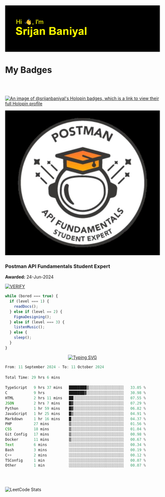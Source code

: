 ![Header](./header.png)

# My Badges

<Br />
<Br />

[![An image of @srijanbaniyal's Holopin badges, which is a link to view their full Holopin profile](https://holopin.me/srijanbaniyal)](https://holopin.io/@srijanbaniyal)

[![Postman API Fundamentals Student Expert](/Postman.jpeg)](https://api.badgr.io/public/assertions/r9BLLy0oTfKJBbkGuDI1zA)

### Postman API Fundamentals Student Expert

**Awarded:** 24-Jun-2024

[![VERIFY](https://img.shields.io/badge/VERIFY-blue)](https://badgecheck.io?url=https%3A%2F%2Fapi.badgr.io%2Fpublic%2Fassertions%2Fr9BLLy0oTfKJBbkGuDI1zA)

```javascript
while (bored === true) {
  if (level === 1) {
    readDocs();
  } else if (level == 2) {
    FigmaDesigning();
  } else if (level === 3) {
    listenMusic();
  } else {
    sleep();
  }
}
```

<p align="center">
  <a href="https://git.io/typing-svg"><img src="https://readme-typing-svg.demolab.com?font=Tilt+Prism&size=30&pause=1000&color=0FF75B&center=true&vCenter=true&width=800&height=80&lines=Time+spent+on+various+Programming+languages" alt="Typing SVG" /></a>
</p>

<!--START_SECTION:waka-->

```TypeScript
From: 11 September 2024 - To: 11 October 2024

Total Time: 29 hrs 6 mins

TypeScript   9 hrs 37 mins   ████████▒░░░░░░░░░░░░░░░░   33.05 %
C            9 hrs           ███████▓░░░░░░░░░░░░░░░░░   30.98 %
HTML         2 hrs 11 mins   ██░░░░░░░░░░░░░░░░░░░░░░░   07.55 %
JSON         2 hrs 7 mins    █▓░░░░░░░░░░░░░░░░░░░░░░░   07.29 %
Python       1 hr 59 mins    █▓░░░░░░░░░░░░░░░░░░░░░░░   06.82 %
JavaScript   1 hr 25 mins    █▒░░░░░░░░░░░░░░░░░░░░░░░   04.91 %
Markdown     1 hr 16 mins    █░░░░░░░░░░░░░░░░░░░░░░░░   04.37 %
PHP          27 mins         ▒░░░░░░░░░░░░░░░░░░░░░░░░   01.56 %
CSS          18 mins         ▒░░░░░░░░░░░░░░░░░░░░░░░░   01.04 %
Git Config   17 mins         ▒░░░░░░░░░░░░░░░░░░░░░░░░   00.98 %
Docker       11 mins         ▒░░░░░░░░░░░░░░░░░░░░░░░░   00.67 %
Text         6 mins          ░░░░░░░░░░░░░░░░░░░░░░░░░   00.34 %
Bash         3 mins          ░░░░░░░░░░░░░░░░░░░░░░░░░   00.19 %
C++          2 mins          ░░░░░░░░░░░░░░░░░░░░░░░░░   00.12 %
TSConfig     1 min           ░░░░░░░░░░░░░░░░░░░░░░░░░   00.07 %
Other        1 min           ░░░░░░░░░░░░░░░░░░░░░░░░░   00.07 %
```

<!--END_SECTION:waka-->

<Br />
<Br />

![LeetCode Stats](https://leetcard.jacoblin.cool/Srijan-Baniyal?theme=dark&font=Rasa&ext=contest)
